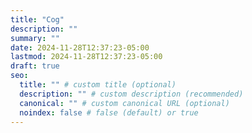 ```yaml
---
title: "Cog"
description: ""
summary: ""
date: 2024-11-28T12:37:23-05:00
lastmod: 2024-11-28T12:37:23-05:00
draft: true
seo:
  title: "" # custom title (optional)
  description: "" # custom description (recommended)
  canonical: "" # custom canonical URL (optional)
  noindex: false # false (default) or true
---
```

